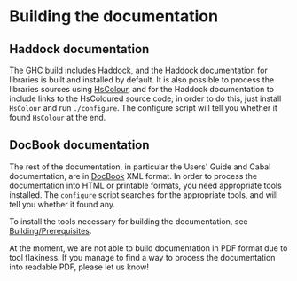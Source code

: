 # Building the documentation

## Haddock documentation


The GHC build includes Haddock, and the Haddock documentation for libraries is built and installed by default.  It is also possible to process the libraries sources using [ HsColour](http://hackage.haskell.org/cgi-bin/hackage-scripts/package/hscolour), and for the Haddock documentation to include links to the HsColoured source code; in order to do this, just install `HsColour` and run `./configure`.  The configure script will tell you whether it found `HsColour` at the end.

## DocBook documentation


The rest of the documentation, in particular the Users' Guide and Cabal documentation, are in [ DocBook](http://www.docbook.org/) XML format.  In order to process the documentation into HTML or printable formats, you need appropriate tools installed.  The `configure` script searches for the appropriate tools, and will tell you whether it found any.


To install the tools necessary for building the documentation, see [Building/Prerequisites](building/prerequisites).


At the moment, we are not able to build documentation in PDF format due to tool flakiness.  If you manage to find a way to process the documentation into readable PDF, please let us know!
